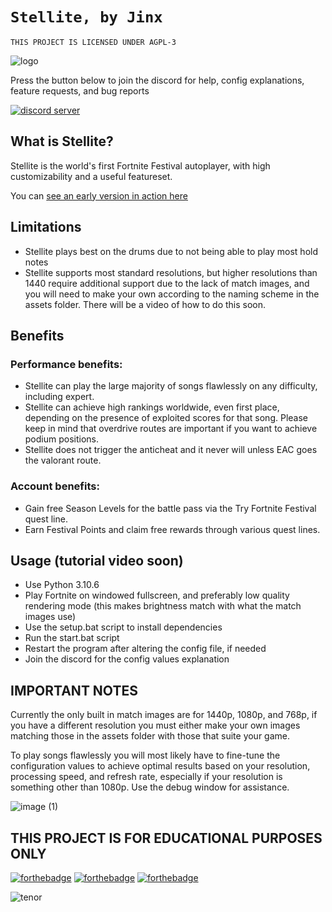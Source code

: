# `Stellite, by Jinx`
`THIS PROJECT IS LICENSED UNDER AGPL-3` 

![logo](https://github.com/JinxTheCatto/Stellite/assets/59938808/0933bfe3-dbf1-43c8-9c00-d4c168a66944)

Press the button below to join the discord for help, config explanations, feature requests, and bug reports

[![discord server](https://dcbadge.vercel.app/api/server/bkWf3AqrEY)](https://discord.gg/bkWf3AqrEY)

## What is Stellite?
Stellite is the world's first Fortnite Festival autoplayer, with high customizability and a useful featureset.

You can [see an early version in action here](https://www.youtube.com/watch?v=2ho50fxCqPs)

## Limitations
- Stellite plays best on the drums due to not being able to play most hold notes
- Stellite supports most standard resolutions, but higher resolutions than 1440 require additional support due to the lack of match images, and you will need to make your own according to the naming scheme in the assets folder. There will be a video of how to do this soon.

## Benefits
### Performance benefits:
- Stellite can play the large majority of songs flawlessly on any difficulty, including expert.
- Stellite can achieve high rankings worldwide, even first place, depending on the presence of exploited scores for that song. Please keep in mind that overdrive routes are important if you want to achieve podium positions.
- Stellite does not trigger the anticheat and it never will unless EAC goes the valorant route.

### Account benefits:
- Gain free Season Levels for the battle pass via the Try Fortnite Festival quest line.
- Earn Festival Points and claim free rewards through various quest lines.

## Usage (tutorial video soon)
- Use Python 3.10.6
- Play Fortnite on windowed fullscreen, and preferably low quality rendering mode (this makes brightness match with what the match images use)
- Use the setup.bat script to install dependencies
- Run the start.bat script
- Restart the program after altering the config file, if needed
- Join the discord for the config values explanation

## IMPORTANT NOTES
Currently the only built in match images are for 1440p, 1080p, and 768p, if you have a different resolution you must either make your own images matching those in the assets folder with those that suite your game.

To play songs flawlessly you will most likely have to fine-tune the configuration values to achieve optimal results based on your resolution, processing speed, and refresh rate, especially if your resolution is something other than 1080p. Use the debug window for assistance.

![image (1)](https://github.com/JinxTheCatto/Stellite/assets/59938808/48f38ccf-3072-41d3-b832-703070346735)

## THIS PROJECT IS FOR EDUCATIONAL PURPOSES ONLY

[![forthebadge](https://forthebadge.com/images/badges/0-percent-optimized.svg)]([https://forthebadge.com](https://discord.gg/bkWf3AqrEY)) [![forthebadge](https://forthebadge.com/images/badges/ctrl-c-ctrl-v.svg)](https://discord.gg/bkWf3AqrEY) [![forthebadge](https://forthebadge.com/images/badges/works-on-my-machine.svg)]([https://forthebadge.com](https://discord.gg/bkWf3AqrEY))

![tenor](https://github.com/JinxTheCatto/Stellite/assets/59938808/f8d9a998-575e-4e94-baa3-dad5102d9f5e)
